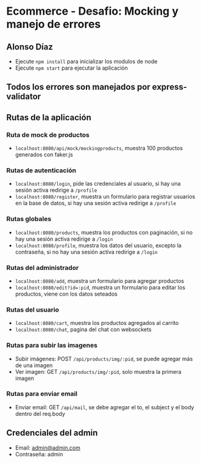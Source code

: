 # Ecommerce - Desafio: Mocking y manejo de errores

## Alonso Díaz

-   Ejecute `npm install` para inicializar los modulos de node
-   Ejecute `npm start` para ejecutar la aplicación

## Todos los errores son manejados por express-validator

## Rutas de la aplicación

### Ruta de mock de productos

-   `localhost:8080/api/mock/mockingproducts`, muestra 100 productos generados con faker.js

### Rutas de autenticación

-   `localhost:8080/login`, pide las credenciales al usuario, si hay una sesión activa redirige a `/profile`
-   `localhost:8080/register`, muestra un formulario para registrar usuarios en la base de datos, si hay una sesión activa redirige a `/profile`

### Rutas globales

-   `localhost:8080/products`, muestra los productos con paginación, si no hay una sesión activa redirige a `/login`
-   `localhost:8080/profile`, muestra los datos del usuario, excepto la contraseña, si no hay una sesión activa redirige a `/login`

### Rutas del administrador

-   `localhost:8080/add`, muestra un formulario para agregar productos
-   `localhost:8080/edit?id=:pid`, muestra un formulario para editar los productos, viene con los datos seteados

### Rutas del usuario

-   `localhost:8080/cart`, muestra los productos agregados al carrito
-   `localhost:8080/chat`, pagina del chat con websockets

### Rutas para subir las imagenes

-   Subir imágenes: POST `/api/products/img/:pid`, se puede agregar más de una imagen
-   Ver imagen: GET `/api/products/img/:pid`, solo muestra la primera imagen

### Rutas para enviar email

-   Enviar email: GET `/api/mail`, se debe agregar el to, el subject y el body dentro del req.body

## Credenciales del admin

-   Email: admin@admin.com
-   Contraseña: admin
